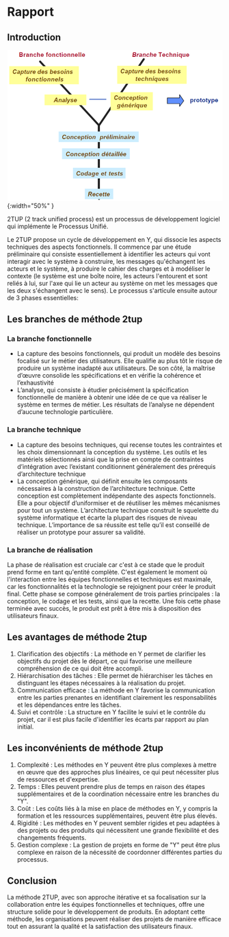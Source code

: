 # Rapport

## Introduction
![2tup](../5.Expose-2tup/images/2tup.png){:width="50%"  }

2TUP (2 track unified process) est un processus de développement logiciel qui implémente le Processus Unifié.

Le 2TUP propose un cycle de développement en Y, qui dissocie les aspects techniques des aspects fonctionnels. Il commence par une étude préliminaire qui consiste essentiellement à identifier les acteurs qui vont interagir avec le système à construire, les messages qu'échangent les acteurs et le système, à produire le cahier des charges et à modéliser le contexte (le système est une boîte noire, les acteurs l'entourent et sont reliés à lui, sur l'axe qui lie un acteur au système on met les messages que les deux s'échangent avec le sens). Le processus s'articule ensuite autour de 3 phases essentielles:


## Les branches de méthode 2tup

### La branche fonctionnelle
- La capture des besoins fonctionnels, qui produit un modèle des besoins focalisé sur le métier des utilisateurs. Elle qualifie au plus tôt le risque de produire un système inadapté aux utilisateurs. De son côté, la maîtrise d’œuvre consolide les spécifications et en vérifie la cohérence et l’exhaustivité 
- L’analyse, qui consiste à étudier précisément la spécification fonctionnelle de manière à obtenir une idée de ce que va réaliser le système en termes de métier. Les résultats de l’analyse ne dépendent d’aucune technologie particulière.

### La branche technique
- La capture des besoins techniques, qui recense toutes les contraintes et les choix dimensionnant la conception du système. Les outils et les matériels sélectionnés ainsi que la prise en compte de contraintes d’intégration avec l’existant conditionnent généralement des prérequis d’architecture technique 
- La conception générique, qui définit ensuite les composants nécessaires à la construction de l’architecture technique. Cette conception est complètement indépendante des aspects fonctionnels. Elle a pour objectif d’uniformiser et de réutiliser les mêmes mécanismes pour tout un système. L’architecture technique construit le squelette du système informatique et écarte la plupart des risques de niveau technique. L’importance de sa réussite est telle qu’il est conseillé de réaliser un prototype pour assurer sa validité.

### La branche de réalisation
La phase de réalisation est cruciale car c'est à ce stade que le produit prend forme en tant qu'entité complète. C'est également le moment où l'interaction entre les équipes fonctionnelles et techniques est maximale, car les fonctionnalités et la technologie se rejoignent pour créer le produit final. Cette phase se compose généralement de trois parties principales : la conception, le codage et les tests, ainsi que la recette. Une fois cette phase terminée avec succès, le produit est prêt à être mis à disposition des utilisateurs finaux.

## Les avantages de méthode 2tup
1. Clarification des objectifs : La méthode en Y permet de clarifier les objectifs du projet dès le départ, ce qui favorise une meilleure compréhension de ce qui doit être accompli.
2. Hiérarchisation des tâches : Elle permet de hiérarchiser les tâches en distinguant les étapes nécessaires à la réalisation du projet.
3. Communication efficace : La méthode en Y favorise la communication entre les parties prenantes en identifiant clairement les responsabilités et les dépendances entre les tâches.
4. Suivi et contrôle : La structure en Y facilite le suivi et le contrôle du projet, car il est plus facile d'identifier les écarts par rapport au plan initial.

## Les inconvénients de méthode 2tup

1. Complexité : Les méthodes en Y peuvent être plus complexes à mettre en œuvre que des approches plus linéaires, ce qui peut nécessiter plus de ressources et d'expertise.
2. Temps : Elles peuvent prendre plus de temps en raison des étapes supplémentaires et de la coordination nécessaire entre les branches du "Y".
3. Coût : Les coûts liés à la mise en place de méthodes en Y, y compris la formation et les ressources supplémentaires, peuvent être plus élevés.
4. Rigidité : Les méthodes en Y peuvent sembler rigides et peu adaptées à des projets ou des produits qui nécessitent une grande flexibilité et des changements fréquents.
5. Gestion complexe : La gestion de projets en forme de "Y" peut être plus complexe en raison de la nécessité de coordonner différentes parties du processus.

## Conclusion

La méthode 2TUP, avec son approche itérative et sa focalisation sur la collaboration entre les équipes fonctionnelles et techniques, offre une structure solide pour le développement de produits. En adoptant cette méthode, les organisations peuvent réaliser des projets de manière efficace tout en assurant la qualité et la satisfaction des utilisateurs finaux.